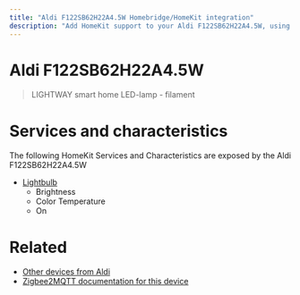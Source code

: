 ```yaml
---
title: "Aldi F122SB62H22A4.5W Homebridge/HomeKit integration"
description: "Add HomeKit support to your Aldi F122SB62H22A4.5W, using Homebridge, Zigbee2MQTT and homebridge-z2m."
---
```

<!---
This file has been GENERATED using src/docgen/docgen.ts
DO NOT EDIT THIS FILE MANUALLY!
-->
# Aldi F122SB62H22A4.5W
> LIGHTWAY smart home LED-lamp - filament


# Services and characteristics
The following HomeKit Services and Characteristics are exposed by
the Aldi F122SB62H22A4.5W

* [Lightbulb](../../light.md)
  * Brightness
  * Color Temperature
  * On


# Related
* [Other devices from Aldi](../index.md#aldi)
* [Zigbee2MQTT documentation for this device](https://www.zigbee2mqtt.io/devices/F122SB62H22A4.5W.html)